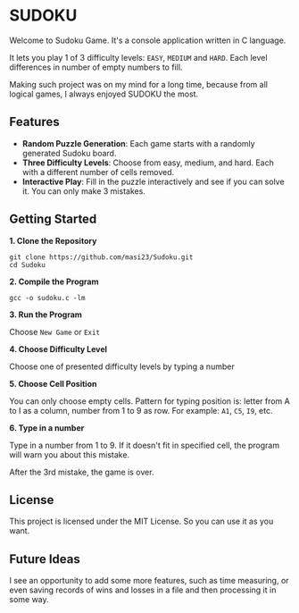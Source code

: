 # SUDOKU
Welcome to Sudoku Game. It's a console application written in C language.

It lets you play 1 of 3 difficulty levels: `EASY`, `MEDIUM` and `HARD`. Each level differences in number of empty numbers to fill.

Making such project was on my mind for a long time, because from all logical games, I always enjoyed SUDOKU the most.

## Features
- **Random Puzzle Generation**: Each game starts with a randomly generated Sudoku board.
- **Three Difficulty Levels**: Choose from easy, medium, and hard. Each with a different number of cells removed.
- **Interactive Play**: Fill in the puzzle interactively and see if you can solve it. You can only make 3 mistakes.

## Getting Started
**1. Clone the Repository**
```
git clone https://github.com/masi23/Sudoku.git
cd Sudoku
```
**2. Compile the Program**
```
gcc -o sudoku.c -lm
```
**3. Run the Program**

Choose `New Game` or `Exit`

**4. Choose Difficulty Level**

Choose one of presented difficulty levels by typing a number

**5. Choose Cell Position**

You can only choose empty cells. Pattern for typing position is:
letter from A to I as a column, number from 1 to 9 as row.
For example: `A1`, `C5`, `I9`, etc.

**6. Type in a number**

Type in a number from 1 to 9. If it doesn't fit in specified cell, the program will warn you about this mistake.

After the 3rd mistake, the game is over.

## License
This project is licensed under the MIT License. So you can use it as you want.

## Future Ideas
I see an opportunity to add some more features, such as time measuring, or even saving records of wins and losses in a file and then processing it in some way.
